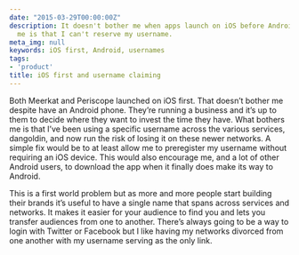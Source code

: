 ```yaml
---
date: "2015-03-29T00:00:00Z"
description: It doesn't bother me when apps launch on iOS before Android. What bothers
  me is that I can't reserve my username.
meta_img: null
keywords: iOS first, Android, usernames
tags:
- 'product'
title: iOS first and username claiming
---
```


Both Meerkat and Periscope launched on iOS first. That doesn’t bother me despite have an Android phone. They’re running a business and it’s up to them to decide where they want to invest the time they have. What bothers me is that I’ve been using a specific username across the various services, dangoldin, and now run the risk of losing it on these newer networks. A simple fix would be to at least allow me to preregister my username without requiring an iOS device. This would also encourage me, and a lot of other Android users, to download the app when it finally does make its way to Android.

This is a first world problem but as more and more people start building their brands it’s useful to have a single name that spans across services and networks. It makes it easier for your audience to find you and lets you transfer audiences from one to another. There’s always going to be a way to login with Twitter or Facebook but I like having my networks divorced from one another with my username serving as the only link.
